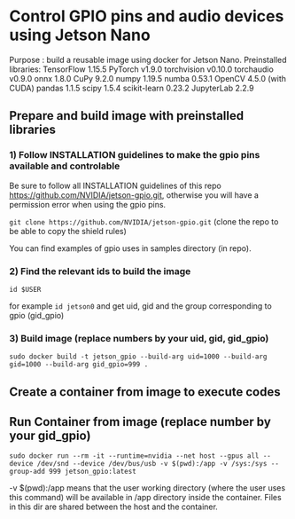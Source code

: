# Control GPIO pins and audio devices using Jetson Nano
Purpose : build a reusable image using docker for Jetson Nano.
Preinstalled libraries:
TensorFlow 1.15.5
PyTorch v1.9.0
torchvision v0.10.0
torchaudio v0.9.0
onnx 1.8.0
CuPy 9.2.0
numpy 1.19.5
numba 0.53.1
OpenCV 4.5.0 (with CUDA)
pandas 1.1.5
scipy 1.5.4
scikit-learn 0.23.2
JupyterLab 2.2.9

## Prepare and build image with preinstalled libraries
### 1) Follow INSTALLATION guidelines to make the gpio pins available and controlable

Be sure to follow all INSTALLATION guidelines of this repo https://github.com/NVIDIA/jetson-gpio.git, otherwise you will have a permission error when using the gpio pins.

`git clone https://github.com/NVIDIA/jetson-gpio.git` (clone the repo to be able to copy the shield rules)

You can find examples of gpio uses in samples directory (in repo).

### 2) Find the relevant ids to build the image

`id $USER`

for example `id jetson0` and get uid, gid and the group corresponding to gpio (gid_gpio)

### 3) Build image (replace numbers by your uid, gid, gid_gpio)

`sudo docker build -t jetson_gpio --build-arg uid=1000 --build-arg gid=1000 --build-arg gid_gpio=999 .`

## Create a container from image to execute codes
## Run Container from image (replace number by your gid_gpio)

`sudo docker run --rm -it --runtime=nvidia --net host --gpus all --device /dev/snd --device /dev/bus/usb -v $(pwd):/app -v /sys:/sys --group-add 999 jetson_gpio:latest`

-v $(pwd):/app means that the user working directory (where the user uses this command) will be available in /app directory inside the container. Files in this dir are shared between the host and the container.
